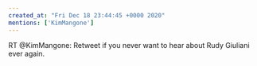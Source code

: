 ```yaml
---
created_at: "Fri Dec 18 23:44:45 +0000 2020"
mentions: ['KimMangone']
---
```


RT @KimMangone: Retweet if you never want to hear about Rudy Giuliani ever again.